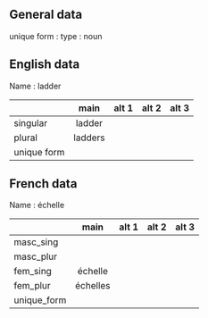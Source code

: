 ## General data

unique form :
type : noun

## English data

Name : ladder

|             |  main   | alt 1 | alt 2 | alt 3 |
| :---------- | :-----: | :---: | :---: | ----- |
| singular    | ladder  |       |       |       |
| plural      | ladders |       |       |       |
| unique form |         |       |       |       |

## French data

Name : échelle

|             |   main   | alt 1 | alt 2 | alt 3 |
| :---------- | :------: | :---: | :---: | :---: |
| masc_sing   |          |       |       |       |
| masc_plur   |          |       |       |       |
| fem_sing    | échelle  |       |       |       |
| fem_plur    | échelles |       |       |       |
| unique_form |          |       |       |       |


